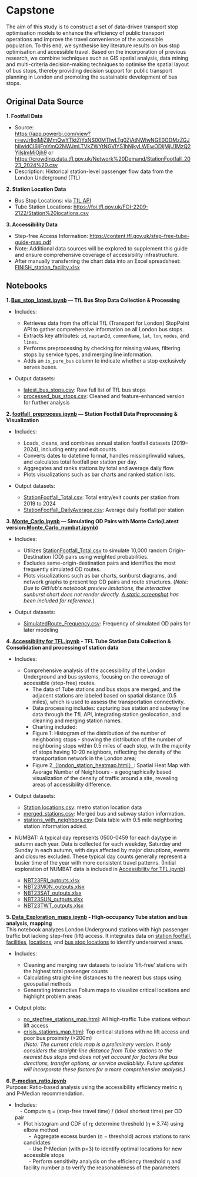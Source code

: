 # Capstone
The aim of this study is to construct a set of data-driven transport stop optimisation models to enhance the efficiency of public transport operations and improve the travel convenience of the accessible population. To this end, we synthesise key literature results on bus stop optimisation and accessible travel. Based on the incorporation of previous research, we combine techniques such as GIS spatial analysis, data mining and multi-criteria decision-making techniques to optimise the spatial layout of bus stops, thereby providing decision support for public transport planning in London and promoting the sustainable development of bus stops.

## Original Data Source
**1. Footfall Data**  
- Source:  
  https://app.powerbi.com/view?r=eyJrIjoiMjZjMmQwYTktZjYxNS00MTIwLTg0ZjAtNWIwNGE0ODMzZGJhIiwidCI6IjFmYmQ2NWJmLTVkZWYtNGVlYS1hNjkyLWEwODljMjU1MzQ2YiIsImMiOjh9
  or https://crowding.data.tfl.gov.uk/Network%20Demand/StationFootfall_2023_2024%20.csv  
- Description: Historical station-level passenger flow data from the London Underground (TfL)

**2. Station Location Data**  
- Bus Stop Locations: via [TfL API](https://api.tfl.gov.uk/StopPoint/Mode/bus?page={page})
- Tube Station Locations: https://foi.tfl.gov.uk/FOI-2209-2122/Station%20locations.csv  

**3. Accessibility Data**  
- Step-free Access Information: https://content.tfl.gov.uk/step-free-tube-guide-map.pdf  
- Note: Additional data sources will be explored to supplement this guide and ensure comprehensive coverage of accessibility infrastructure.
- After manually transferring the chart data into an Excel spreadsheet: [FINISH_station_facility.xlsx](./FINISH_station_facility.xlsx)



## Notebooks
**1. [Bus_stop_latest.ipynb](./Bus_stop_latest.ipynb) — TfL Bus Stop Data Collection & Processing**
- Includes: 
  - Retrieves data from the official TfL (Transport for London) StopPoint API to gather comprehensive information on all London bus stops.
  - Extracts key attributes: `id`, `naptanId`, `commonName`, `lat`, `lon`, `modes`, and `lines`.
  - Performs preprocessing by checking for missing values, filtering stops by service types, and merging line information.
  - Adds an `is_pure_bus` column to indicate whether a stop exclusively serves buses.
 
- Output datasets:
  - [latest_bus_stops.csv](./latest_bus_stops.csv): Raw full list of TfL bus stops
  - [processed_bus_stops.csv](./processed_bus_stops.csv): Cleaned and feature-enhanced version for further analysis
  
**2. [footfall_preprocess.ipynb](./footfall_preprocess.ipynb) — Station Footfall Data Preprocessing & Visualization**
- Includes:
  - Loads, cleans, and combines annual station footfall datasets (2019–2024), including entry and exit counts.
  - Converts dates to datetime format, handles missing/invalid values, and calculates total footfall per station per day.
  - Aggregates and ranks stations by total and average daily flow.
  - Plots visualizations such as bar charts and ranked station lists.
  
- Output datasets:
  - [StationFootfall_Total.csv](./StationFootfall_Total.csv): Total entry/exit counts per station from 2019 to 2024
  - [StationFootfall_DailyAverage.csv](./StationFootfall_DailyAverage.csv): Average daily footfall per station
 
**3. [Monte_Carlo.ipynb](./Monte_Carlo.ipynb) — Simulating OD Pairs with Monte Carlo(Latest version:[Monte_Carlo_numbat.ipynb](./Monte_Carlo_numbat.ipynb))**
- Includes:
  - Utilizes [StationFootfall_Total.csv](./StationFootfall_Total.csv) to simulate 10,000 random Origin-Destination (OD) pairs using weighted probabilities.
  - Excludes same-origin-destination pairs and identifies the most frequently simulated OD routes.
  - Plots visualizations such as bar charts, sunburst diagrams, and network graphs to present top OD pairs and route structures.
    (_Note: Due to GitHub's notebook preview limitations, the interactive sunburst chart does not render directly. [A static screenshot](./top_routes_sunburst_plot.png) has been included for reference._)

- Output datasets:
  - [SimulatedRoute_Frequency.csv](./SimulatedRoute_Frequency.csv): Frequency of simulated OD pairs for later modeling
 
**4.  [Accessibility for TFL.ipynb](./Accessibility%20for%20TFL.ipynb) - TFL Tube Station Data Collection & Consolidation and processing of station data**
- Includes:
  - Comprehensive analysis of the accessibility of the London Underground and bus systems, focusing on the coverage of accessible (step-free) routes.
	- The data of Tube stations and bus stops are merged, and the adjacent stations are labeled based on spatial distance (0.5 miles), which is used to assess the transportation connectivity.
	- Data processing includes: capturing bus station and subway line data through the TfL API, integrating station geolocation, and cleaning and merging station names.
	- Charting included:
	- Figure 1: Histogram of the distribution of the number of neighboring stops - showing the distribution of the number of neighboring stops within 0.5 miles of each stop, with the majority of stops having 10-20 neighbors, reflecting the density of the transportation network in the London area;
	- Figure 2[（london_station_heatmap.html）](./data/london_station_heatmap.html): Spatial Heat Map with Average Number of Neighbours - a geographically based visualization of the density of traffic around a site, revealing areas of accessibility difference.


- Output datasets:
	- [Station locations.csv](./data/Station%20locations.csv): metro station location data
	- [merged_stations.csv](./data/merged_stations.csv): Merged bus and subway station information.
	- [stations_with_neighbors.csv](./data/stations_with_neighbors.csv): Data table with 0.5 mile neighboring station information added.
 - NUMBAT: A typical day represents 0500-0459 for each daytype in autumn each year. Data is collected for each weekday, Saturday and Sunday in each autumn, with days affected by major disruptions, events and closures excluded. These typical day counts generally represent a busier time of the year with more consistent travel patterns. (Initial exploration of NUMBAT data is included in [Accessibility for TFL.ipynb](./Accessibility%20for%20TFL.ipynb))
   - [NBT23FRI_outputs.xlsx](./data/NBT23FRI_outputs.xlsx)
   - [NBT23MON_outputs.xlsx](./data/NBT23MON_outputs.xlsx)
   - [NBT23SAT_outputs.xlsx](./data/NBT23SAT_outputs.xlsx)
   - [NBT23SUN_outputs.xlsx](./data/NBT23SUN_outputs.xlsx)
   - [NBT23TWT_outputs.xlsx](./data/NBT23TWT_outputs.xlsx)

**5.  [Data_Exploration_maps.ipynb](./Data_Exploration_maps.ipynb) - High-occupancy Tube station and bus analysis, mapping**  
This notebook analyzes London Underground stations with high passenger traffic but lacking step-free (lift) access. It integrates data on [station footfall](./StationFootfall_Total.csv), [facilities](./FINISH_station_facility.xlsx), [locations](./data/Station%20locations.csv), and [bus stop locations](./processed_bus_stops.csv) to identify underserved areas.    
- Includes:  
  - Cleaning and merging raw datasets to isolate ‘lift-free’ stations with the highest total passenger counts
  - Calculating straight-line distances to the nearest bus stops using geospatial methods
  - Generating interactive Folium maps to visualize critical locations and highlight problem areas

- Output plots:
  - [no_stepfree_stations_map.html](./no_stepfree_stations_map.html): All high-traffic Tube stations without lift access
  - [crisis_stations_map.html](./crisis_stations_map.html): Top critical stations with no lift access and poor bus proximity (>200m)  
    *(Note: The current crisis map is a preliminary version. It only considers the straight-line distance from Tube stations to the nearest bus stops and does not yet account for factors like bus directions, transfer options, or service availability. Future updates will incorporate these factors for a more comprehensive analysis.)*

**6. [P-median_ratio.ipynb](./P-median_ratio.ipynb)**  
Purpose: Ratio-based analysis using the accessibility efficiency metric η and P-Median recommendation.  
- Includes:   
  - Compute η = (step-free travel time) / (ideal shortest time) per OD pair  
  - Plot histogram and CDF of η; determine threshold (η ≈ 3.74) using elbow method  
  - Aggregate excess burden (η − threshold) across stations to rank candidates  
  - Use P-Median (with p=3) to identify optimal locations for new accessible stops  
  - Perform sensitivity analysis on the efficiency threshold η and facility number p to verify the reasonableness of the parameters  
